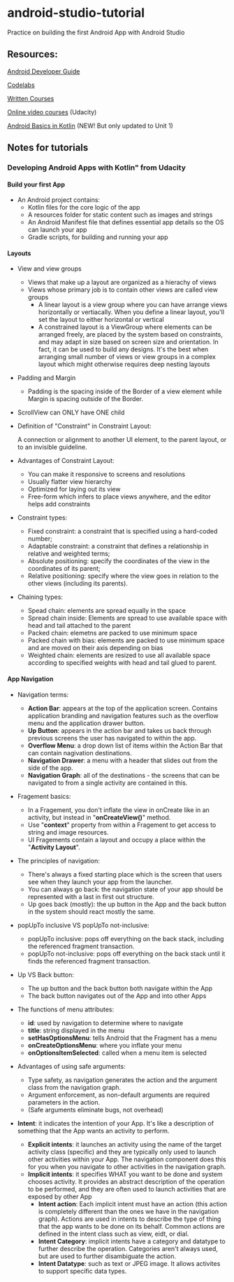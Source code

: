 # android-studio-tutorial
Practice on building the first Android App with Android Studio


## Resources:

[Android Developer Guide](https://developer.android.com/guide)

[Codelabs](https://codelabs.developers.google.com/?cat=Android)

[Written Courses](https://developer.android.com/courses)

[Online video courses](https://classroom.udacity.com/courses/ud9012/lessons/37a8fa57-7d18-4704-bfb7-da2864cb2e75/concepts/23c9e108-90dc-45d5-84b9-6d43cc49f570) (Udacity)

[Android Basics in Kotlin](https://developer.android.com/courses/android-basics-kotlin/course) (NEW! But only updated to Unit 1)


## Notes for tutorials

### Developing Android Apps with Kotlin" from Udacity

#### Build your first App

* An Android project contains:
   * Kotlin files for the core logic of the app
   * A resources folder for static content such as images and strings
   * An Android Manifest file that defines essential app details so the OS can launch your app
   * Gradle scripts, for building and running your app

#### Layouts

* View and view groups
  * Views that make up a layout are organized as a hierachy of views
  * Views whose primary job is to contain other views are called view groups
    * A linear layout is a view group where you can have arrange views horizontally or vertiacally. When you define a linear layout, you'll set the layout to either horizontal or vertical
    * A constrained layout is a ViewGroup where elements can be arranged freely, are placed by the system based on constraints, and may adapt in size based on screen size and orientation. In fact, it can be used to build any designs. It's the best when arranging small number of views or view groups in a complex layout which might otherwise requires deep nesting layouts
    
    
* Padding and Margin
  * Padding is the spacing inside of the Border of a view element while Margin is spacing outside of the Border.
  
* ScrollView can ONLY have ONE child

* Definition of "Constraint" in Constraint Layout:

  A connection or alignment to another UI element, to the parent layout, or to an invisible guideline.

* Advantages of Constraint Layout:
  * You can make it responsive to screens and resolutions
  * Usually flatter view hierarchy
  * Optimized for laying out its view
  * Free-form which infers to place views anywhere, and the editor helps add constraints
  
* Constraint types:
  * Fixed constraint: a constraint that is specified using a hard-coded number;
  * Adaptable constraint: a constraint that defines a relationship in relative and weighted terms;
  * Absolute positioning: specify the coordinates of the view in the coordinates of its parent;
  * Relative positioning: specify where the view goes in relation to the other views (including its parents).
  
* Chaining types:
  * Spead chain: elements are spread equally in the space
  * Spread chain inside: Elements are spread to use available space with head and tail attached to the parent 
  * Packed chain: elemetns are packed to use minimum space
  * Packed chain with bias: elements are packed to use minimum space and are moved on their axis depending on bias
  * Weighted chain: elements are resized to use all available space according to  specified weights with head and tail glued to parent.
  
  
#### App Navigation

* Navigation terms:
  * **Action Bar**: appears at the top of the application screen. Contains application branding and navigation features such as the overflow menu and the application drawer button.
  * **Up Button**: appears in the action bar and takes us back through previous screens the user has navigated to within the app.
  * **Overflow Menu**: a drop down list of items within the Action Bar that can contain nagivation destinations.
  * **Navigation Drawer**: a menu with a header that slides out from the side of the app.
  * **Navigation Graph**: all of the destinations - the screens that can be navigated to from a single activity are contained in this.
  
* Fragement basics:
  * In a Fragement, you don't inflate the view in onCreate like in an activity, but instead in "**onCreateView()**" method.
  * Use "**context**" property from within a Fragement to get access to string and image resources.
  * UI Fragements contain a layout and occupy a place within the "**Activity Layout**".
  
* The principles of navigation:
  * There's always a fixed starting place which is the screen that users see when they launch your app from the launcher.
  * You can always go back: the navigation state of your app should be represented with a last in first out structure.
  * Up goes back (mostly): the up button in the App and the back button in the system should react mostly the same.
  
* popUpTo inclusive VS popUpTo not-inclusive:
  * popUpTo inclusive: pops off everything on the back stack, including the referenced fragment transaction.
  * popUpTo not-inclusive: pops off everything on the back stack until it finds the referenced fragment transaction.
  
* Up VS Back button:
  * The up button and the back button both navigate within the App
  * The back button navigates out of the App and into other Apps
  
* The functions of menu attributes:
  * **id**:  used by navigation to determine where to navigate
  * **title**: string displayed in the menu
  * **setHasOptionsMenu**: tells Android that the Fragment has a menu
  * **onCreateOptionsMenu**: where you inflate your menu
  * **onOptionsItemSelected**: called when a menu item is selected

* Advantages of using safe arguments:
  * Type safety, as navigation generates the action and the argument class from the navigation graph.
  * Argument enforcement, as non-default arguments are required parameters in the action.
  * (Safe arguments eliminate bugs, not overhead)
  
* **Intent**: it indicates the intention of your App. It's like a description of something that the App wants an activity to perform.
  * **Explicit intents**: it launches an activity using the name of the target activity class (specific) and they are typically only used to launch other activities within your App. The navigation component does this for you when you navigate to other activities in the navigation graph.
  * **Implicit intents**: it specifies WHAT you want to be done and system chooses activity. It provides an abstract description of the operation to be performed, and they are often used to launch activities that are exposed by other App
    * **Intent action**: Each implicit intent must have an action (this action is completely different than the ones we have in the navigation graph). Actions are used in intents to describe the type of thing that the app wants to be done on its behalf. Common actions are defined in the intent class such as view, eidt, or dial.
    * **Intent Category**: implicit intents have a category and datatype to further describe the operation. Categories aren't always used, but are used to further disambiguate the action.
    * **Intent Datatype**: such as text or JPEG image. It allows activites to support specific data types. 
  
